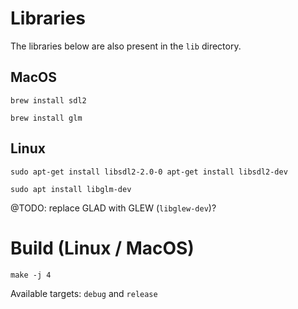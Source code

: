 # Libraries
The libraries below are also present in the `lib` directory.

## MacOS

`brew install sdl2`

`brew install glm`

## Linux

`sudo apt-get install libsdl2-2.0-0 apt-get install libsdl2-dev`

`sudo apt install libglm-dev`

@TODO: replace GLAD with GLEW (`libglew-dev`)? 

# Build (Linux / MacOS)

`make -j 4` 

Available targets: `debug` and `release`
